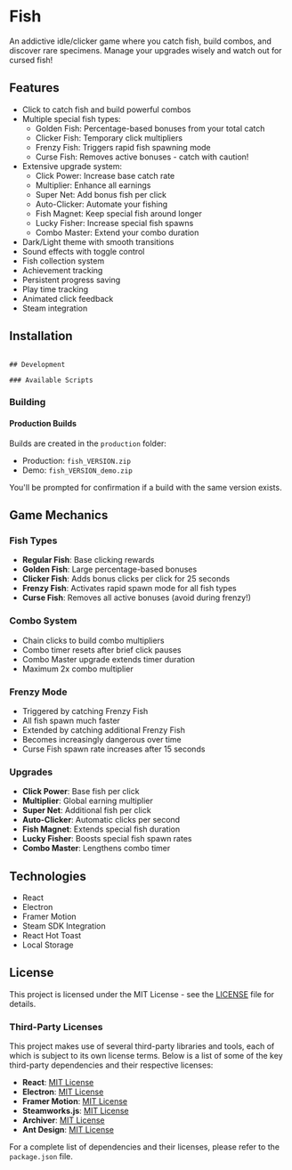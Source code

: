 # Fish

An addictive idle/clicker game where you catch fish, build combos, and discover rare specimens. Manage your upgrades wisely and watch out for cursed fish!

## Features

- Click to catch fish and build powerful combos
- Multiple special fish types:
  - Golden Fish: Percentage-based bonuses from your total catch
  - Clicker Fish: Temporary click multipliers
  - Frenzy Fish: Triggers rapid fish spawning mode
  - Curse Fish: Removes active bonuses - catch with caution!
- Extensive upgrade system:
  - Click Power: Increase base catch rate
  - Multiplier: Enhance all earnings
  - Super Net: Add bonus fish per click
  - Auto-Clicker: Automate your fishing
  - Fish Magnet: Keep special fish around longer
  - Lucky Fisher: Increase special fish spawns
  - Combo Master: Extend your combo duration
- Dark/Light theme with smooth transitions
- Sound effects with toggle control
- Fish collection system
- Achievement tracking
- Persistent progress saving
- Play time tracking
- Animated click feedback
- Steam integration

## Installation

```

## Development

### Available Scripts

```

### Building

#### Production Builds

Builds are created in the `production` folder:
- Production: `fish_VERSION.zip`
- Demo: `fish_VERSION_demo.zip`

You'll be prompted for confirmation if a build with the same version exists.

## Game Mechanics

### Fish Types
- **Regular Fish**: Base clicking rewards
- **Golden Fish**: Large percentage-based bonuses
- **Clicker Fish**: Adds bonus clicks per click for 25 seconds
- **Frenzy Fish**: Activates rapid spawn mode for all fish types
- **Curse Fish**: Removes all active bonuses (avoid during frenzy!)

### Combo System
- Chain clicks to build combo multipliers
- Combo timer resets after brief click pauses
- Combo Master upgrade extends timer duration
- Maximum 2x combo multiplier

### Frenzy Mode
- Triggered by catching Frenzy Fish
- All fish spawn much faster
- Extended by catching additional Frenzy Fish
- Becomes increasingly dangerous over time
- Curse Fish spawn rate increases after 15 seconds

### Upgrades
- **Click Power**: Base fish per click
- **Multiplier**: Global earning multiplier
- **Super Net**: Additional fish per click
- **Auto-Clicker**: Automatic clicks per second
- **Fish Magnet**: Extends special fish duration
- **Lucky Fisher**: Boosts special fish spawn rates
- **Combo Master**: Lengthens combo timer

## Technologies

- React
- Electron
- Framer Motion
- Steam SDK Integration
- React Hot Toast
- Local Storage

## License

This project is licensed under the MIT License - see the [LICENSE](LICENSE) file for details.

### Third-Party Licenses

This project makes use of several third-party libraries and tools, each of which is subject to its own license terms. Below is a list of some of the key third-party dependencies and their respective licenses:

- **React**: [MIT License](https://github.com/facebook/react/blob/main/LICENSE)
- **Electron**: [MIT License](https://github.com/electron/electron/blob/main/LICENSE)
- **Framer Motion**: [MIT License](https://github.com/framer/motion/blob/main/LICENSE)
- **Steamworks.js**: [MIT License](https://github.com/greenheartgames/greenworks/blob/master/LICENSE)
- **Archiver**: [MIT License](https://github.com/archiverjs/node-archiver/blob/master/LICENSE)
- **Ant Design**: [MIT License](https://github.com/ant-design/ant-design/blob/master/LICENSE)

For a complete list of dependencies and their licenses, please refer to the `package.json` file.
